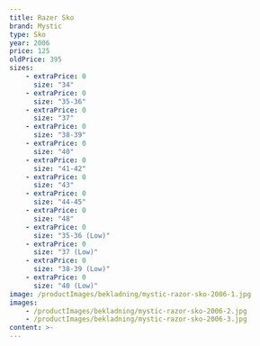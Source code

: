 ```yaml
---
title: Razer Sko
brand: Mystic
type: Sko
year: 2006
price: 125
oldPrice: 395
sizes:
    - extraPrice: 0
      size: "34"
    - extraPrice: 0
      size: "35-36"
    - extraPrice: 0
      size: "37"
    - extraPrice: 0
      size: "38-39"
    - extraPrice: 0
      size: "40"
    - extraPrice: 0
      size: "41-42"
    - extraPrice: 0
      size: "43"
    - extraPrice: 0
      size: "44-45"
    - extraPrice: 0
      size: "48"
    - extraPrice: 0
      size: "35-36 (Low)"
    - extraPrice: 0
      size: "37 (Low)"
    - extraPrice: 0
      size: "38-39 (Low)"
    - extraPrice: 0
      size: "40 (Low)"
image: /productImages/bekladning/mystic-razor-sko-2006-1.jpg
images:
    - /productImages/bekladning/mystic-razor-sko-2006-2.jpg
    - /productImages/bekladning/mystic-razor-sko-2006-3.jpg
content: >-
---
```

